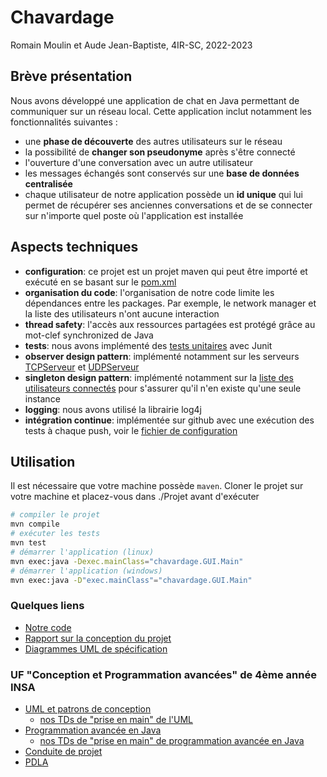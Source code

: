 # Chavardage 
Romain Moulin et Aude Jean-Baptiste, 4IR-SC, 2022-2023

## Brève présentation 

Nous avons développé une application de chat en Java permettant de communiquer sur un réseau local. 
Cette application inclut notamment les fonctionnalités suivantes : 

- une **phase de découverte** des autres utilisateurs sur le réseau 
- la possibilité de **changer son pseudonyme** après s'être connecté
- l'ouverture d'une conversation avec un autre utilisateur
- les messages échangés sont conservés sur une **base de données centralisée** 
- chaque utilisateur de notre application possède un **id unique** qui lui permet de récupérer ses anciennes conversations et de se connecter sur n'importe quel poste où l'application est installée 

## Aspects techniques

- **configuration**: ce projet est un projet maven qui peut être importé et exécuté en se basant sur le [pom.xml](./Projet/pom.xml)
- **organisation du code**: l'organisation de notre code limite les dépendances entre les packages. Par exemple, le network manager et la liste des utilisateurs n'ont aucune interaction 
- **thread safety**: l'accès aux ressources partagées est protégé grâce au mot-clef synchronized de Java 
- **tests**: nous avons implémenté des [tests unitaires](./Projet/src/test/java/chavardage) avec Junit
- **observer design pattern**: implémenté notamment sur les serveurs [TCPServeur](.Projet/src/main/java/chavardage/networkManager/TCPServeur.java) et [UDPServeur](.Projet/src/main/java/chavardage/networkManager/UDPServeur.java)
- **singleton design pattern**: implémenté notamment sur la [liste des utilisateurs connectés](.Projet/src/main/java/chavardage/userList/ListeUser.java) pour s'assurer qu'il n'en existe qu'une seule instance 
- **logging**: nous avons utilisé la librairie log4j 
- **intégration continue**: implémentée sur github avec une exécution des tests à chaque push, voir le [fichier de configuration](./.github/workflows/integration.yaml)


## Utilisation

Il est nécessaire que votre machine possède `maven`. Cloner le projet sur votre machine et placez-vous dans ./Projet avant d'exécuter 
```sh
# compiler le projet  
mvn compile
# exécuter les tests 
mvn test
# démarrer l'application (linux)
mvn exec:java -Dexec.mainClass="chavardage.GUI.Main" 
# démarrer l'application (windows)
mvn exec:java -D"exec.mainClass"="chavardage.GUI.Main"
```

### Quelques liens 
  - [Notre code](./Projet/src/main/java/chavardage)
  - [Rapport sur la conception du projet](./rapport_conception.docx)
  - [Diagrammes UML de spécification](./UML/Images)  

### UF "Conception et Programmation avancées" de 4ème année INSA 

  - [UML et patrons de conception](https://moodle.insa-toulouse.fr/course/view.php?id=1283)
	- [nos TDs de "prise en main" de l'UML](./TD/TDs_UML) 
  - [Programmation avancée en Java](https://moodle.insa-toulouse.fr/course/view.php?id=1228) 
	- [nos TDs de "prise en main" de programmation avancée en Java](./TD/TDs_Java)
  - [Conduite de projet](https://moodle.insa-toulouse.fr/course/view.php?id=1759) 
  - [PDLA](https://moodle.insa-toulouse.fr/course/view.php?id=1758)
